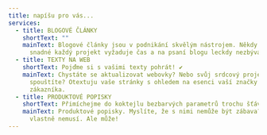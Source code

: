 ```yaml
---
title: napíšu pro vás...
services:
  - title: BLOGOVÉ ČLÁNKY
    shortText: ""
    mainText: Blogové články jsou v podnikání skvělým nástrojem. Někdy to ale není
      snadné každý projekt vyžaduje čas a na psaní blogu leckdy nezbývá prostor.
  - title: TEXTY NA WEB
    shortText: Pojďme si s vašimi texty pohrát! ✔
    mainText: Chystáte se aktualizovat webovky? Nebo svůj srdcový projekt teprve
      spouštíte? Otextuju vaše stránky s ohledem na esenci vaší značky i na
      zákazníka.
  - title: PRODUKTOVÉ POPISKY
    shortText: Přimíchejme do koktejlu bezbarvých parametrů trochu šťávy :)
    mainText: Produktové popisky. Myslíte, že s nimi nemůže být zábava? No… popravdě
      vlastně nemusí. Ale může!
---
```

